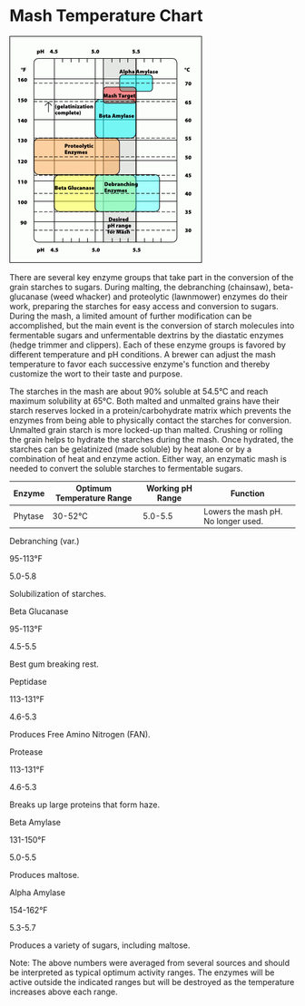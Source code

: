 <!-- TITLE: Mash Temperature -->

# Mash Temperature Chart
![Mash Temps](/uploads/mash-temps.gif "Mash Temps")

There are several key enzyme groups that take part in the conversion of the grain starches to sugars. During malting, the debranching (chainsaw), beta-glucanase (weed whacker) and proteolytic (lawnmower) enzymes do their work, preparing the starches for easy access and conversion to sugars. During the mash, a limited amount of further modification can be accomplished, but the main event is the conversion of starch molecules into fermentable sugars and unfermentable dextrins by the diastatic enzymes (hedge trimmer and clippers). Each of these enzyme groups is favored by different temperature and pH conditions. A brewer can adjust the mash temperature to favor each successive enzyme's function and thereby customize the wort to their taste and purpose.

The starches in the mash are about 90% soluble at 54.5°C and reach maximum solubility at 65°C. Both malted and unmalted grains have their starch reserves locked in a protein/carbohydrate matrix which prevents the enzymes from being able to physically contact the starches for conversion. Unmalted grain starch is more locked-up than malted. Crushing or rolling the grain helps to hydrate the starches during the mash. Once hydrated, the starches can be gelatinized (made soluble) by heat alone or by a combination of heat and enzyme action. Either way, an enzymatic mash is needed to convert the soluble starches to fermentable sugars.


| Enzyme       |Optimum Temperature Range	| Working pH Range | Function |
| ------------- | ------------- | ------------- | ------------- |
| Phytase | 30-52°C | 5.0-5.5 | Lowers the mash pH. No longer used. |

Debranching (var.)

95-113°F

5.0-5.8

Solubilization of starches.

Beta Glucanase

95-113°F

4.5-5.5

Best gum breaking rest.

Peptidase

113-131°F

4.6-5.3

Produces Free Amino Nitrogen (FAN).

Protease

113-131°F

4.6-5.3

Breaks up large proteins that form haze.

Beta Amylase

131-150°F

5.0-5.5

Produces maltose.

Alpha Amylase

154-162°F

5.3-5.7

Produces a variety of sugars, including maltose.

Note: The above numbers were averaged from several sources and should be interpreted as typical optimum activity ranges. The enzymes will be active outside the indicated ranges but will be destroyed as the temperature increases above each range.